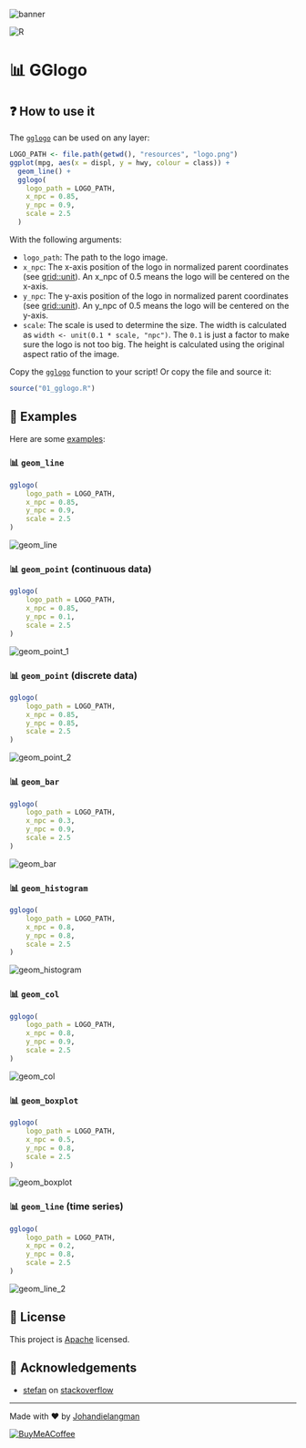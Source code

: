 ![banner](docs/banner.png)

![R](https://img.shields.io/badge/r-%23276DC3.svg?style=for-the-badge&logo=r&logoColor=white)

# 📊 GGlogo

## ❓ How to use it

The [`gglogo`](/01_gglogo.R) can be used on any layer:

```R
LOGO_PATH <- file.path(getwd(), "resources", "logo.png")
ggplot(mpg, aes(x = displ, y = hwy, colour = class)) +
  geom_line() +
  gglogo(
    logo_path = LOGO_PATH,
    x_npc = 0.85,
    y_npc = 0.9,
    scale = 2.5
  )
```

With the following arguments:
- `logo_path`: The path to the logo image.
- `x_npc`: The x-axis position of the logo in normalized parent coordinates (see [grid::unit](https://stat.ethz.ch/R-manual/R-devel/library/grid/html/unit.html)). An x_npc of 0.5 means the logo will be centered on the x-axis.
- `y_npc`: The y-axis position of the logo in normalized parent coordinates (see [grid::unit](https://stat.ethz.ch/R-manual/R-devel/library/grid/html/unit.html)). An y_npc of 0.5 means the logo will be centered on the y-axis.
- `scale`: The scale is used to determine the size. The width is calculated as `width <- unit(0.1 * scale, "npc")`. The `0.1` is just a factor to make sure the logo is not too big. The height is calculated using the original aspect ratio of the image.

Copy the [`gglogo`](/01_gglogo.R) function to your script! Or copy the file and source it:

```R
source("01_gglogo.R")
```


## 🚀 Examples

Here are some [examples](/99_example.R):

### 📊 `geom_line`

```R
gglogo(
    logo_path = LOGO_PATH,
    x_npc = 0.85,
    y_npc = 0.9,
    scale = 2.5
)
```

![geom_line](/output/line.png)

### 📊 `geom_point` (continuous data)

```R
gglogo(
    logo_path = LOGO_PATH,
    x_npc = 0.85,
    y_npc = 0.1,
    scale = 2.5
)
```

![geom_point_1](/output/scatter_01.png)

### 📊 `geom_point` (discrete data)

```R
gglogo(
    logo_path = LOGO_PATH,
    x_npc = 0.85,
    y_npc = 0.85,
    scale = 2.5
)
```

![geom_point_2](/output/scatter_02.png)

### 📊 `geom_bar`

```R
gglogo(
    logo_path = LOGO_PATH,
    x_npc = 0.3,
    y_npc = 0.9,
    scale = 2.5
)
```

![geom_bar](/output/bar.png)

### 📊 `geom_histogram`

```R
gglogo(
    logo_path = LOGO_PATH,
    x_npc = 0.8,
    y_npc = 0.8,
    scale = 2.5
)
```

![geom_histogram](/output/hist.png)

### 📊 `geom_col`

```R
gglogo(
    logo_path = LOGO_PATH,
    x_npc = 0.8,
    y_npc = 0.9,
    scale = 2.5
)
```

![geom_col](/output/col.png)

### 📊 `geom_boxplot`

```R
gglogo(
    logo_path = LOGO_PATH,
    x_npc = 0.5,
    y_npc = 0.8,
    scale = 2.5
)
```

![geom_boxplot](/output/boxplot.png)

### 📊 `geom_line` (time series)

```R
gglogo(
    logo_path = LOGO_PATH,
    x_npc = 0.2,
    y_npc = 0.8,
    scale = 2.5
)
```

![geom_line_2](/output/time.png)

## 📝 License

This project is [Apache](http://www.apache.org/licenses/LICENSE-2.0) licensed.

## 🙏 Acknowledgements

- [stefan](https://stackoverflow.com/users/12993861/stefan) on [stackoverflow](https://stackoverflow.com/a/69699524/4585384)

---

Made with ❤️ by [Johandielangman](https://github.com/Johandielangman)

[![BuyMeACoffee](https://img.shields.io/badge/Buy_Me_A_Coffee-FFDD00?style=for-the-badge&logo=buy-me-a-coffee&logoColor=black)](https://buymeacoffee.com/johanlangman)